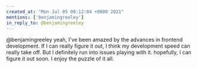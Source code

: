 ```yaml
---
created_at: "Mon Jul 05 00:12:04 +0000 2021"
mentions: ['benjamingreeley']
in_reply_to: @benjamingreeley
---
```


@benjamingreeley yeah, I've been amazed by the advances in frontend development. If I can really figure it out, I think my development speed can really take off. But I definitely run into issues playing with it. hopefully, I can figure it out soon. I enjoy the puzzle of it all.
